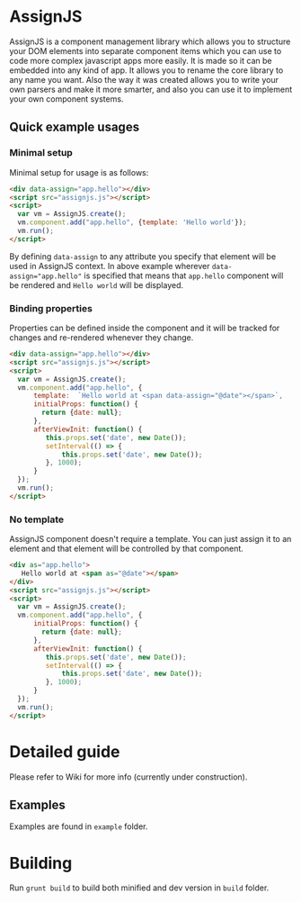 # AssignJS
AssignJS is a component management library which allows you to structure your DOM elements into separate component items which you can use to code more complex javascript apps more easily. It is made so it can be embedded into any kind of app. It allows you to rename the core library to any name you want. Also the way it was created allows you to write your own parsers and make it more smarter, and also you can use it to implement your own component systems.

## Quick example usages

### Minimal setup

Minimal setup for usage is as follows:

```html
<div data-assign="app.hello"></div>
<script src="assignjs.js"></script>
<script>
  var vm = AssignJS.create();
  vm.component.add("app.hello", {template: 'Hello world'});
  vm.run();
</script>
```

By defining `data-assign` to any attribute you specify that element will be used in AssignJS context. In above example wherever `data-assign="app.hello"` is specified that means that `app.hello` component will be rendered and `Hello world` will be displayed.

### Binding properties

Properties can be defined inside the component and it will be tracked for changes and re-rendered whenever they change.

```html
<div data-assign="app.hello"></div>
<script src="assignjs.js"></script>
<script>
  var vm = AssignJS.create();
  vm.component.add("app.hello", {
      template:  `Hello world at <span data-assign="@date"></span>`,
      initialProps: function() {
        return {date: null};
      },
      afterViewInit: function() {
         this.props.set('date', new Date());
         setInterval(() => {
             this.props.set('date', new Date());
         }, 1000);
      }
  });
  vm.run();
</script>
```

### No template

AssignJS component doesn't require a template. You can just assign it to an element and that element will be controlled by that component.

```html
<div as="app.hello">
   Hello world at <span as="@date"></span>
</div>
<script src="assignjs.js"></script>
<script>
  var vm = AssignJS.create();
  vm.component.add("app.hello", {
      initialProps: function() {
        return {date: null};
      },
      afterViewInit: function() {
         this.props.set('date', new Date());
         setInterval(() => {
             this.props.set('date', new Date());
         }, 1000);
      }
  });
  vm.run();
</script>
```

# Detailed guide

Please refer to Wiki for more info (currently under construction).

## Examples

Examples are found in `example` folder.

# Building

Run `grunt build` to build both minified and dev version in `build` folder.
